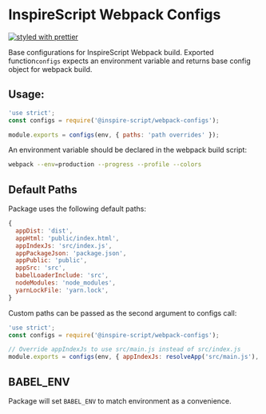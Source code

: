 # InspireScript Webpack Configs
[![styled with prettier](https://img.shields.io/badge/styled_with-prettier-ff69b4.svg)](https://github.com/prettier/prettier)

Base configurations for InspireScript Webpack build. Exported function`configs`
expects an environment variable and returns base config object for webpack build.

## Usage:

```javascript
'use strict';
const configs = require('@inspire-script/webpack-configs');

module.exports = configs(env, { paths: 'path overrides' });
```

An environment variable should be declared in the webpack build script:
```bash
webpack --env=production --progress --profile --colors
```

## Default Paths
Package uses the following default paths:

```javascript
{
  appDist: 'dist',
  appHtml: 'public/index.html',
  appIndexJs: 'src/index.js',
  appPackageJson: 'package.json',
  appPublic: 'public',
  appSrc: 'src',
  babelLoaderInclude: 'src',
  nodeModules: 'node_modules',
  yarnLockFile: 'yarn.lock',
}
```

Custom paths can be passed as the second argument to configs call:

```javascript
'use strict';
const configs = require('@inspire-script/webpack-configs');

// Override appIndexJs to use src/main.js instead of src/index.js
module.exports = configs(env, { appIndexJs: resolveApp('src/main.js'), });
```

## BABEL_ENV
Package will set `BABEL_ENV` to match environment as a convenience.

